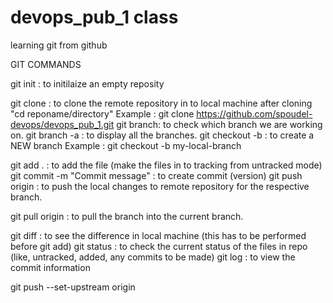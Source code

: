 # devops_pub_1 class
learning git from github


GIT COMMANDS

git init : to initilaize an empty reposity

git clone <repo url>: to clone the remote repository in to local machine
after cloning "cd reponame/directory"
Example : git clone https://github.com/spoudel-devops/devops_pub_1.git
git branch: 	to check which branch we are working on. 
git branch -a :	to display all the branches.
git checkout -b <branch name> : to create a NEW branch
Example : git checkout -b my-local-branch

git add . : to add the file (make the files in to tracking from untracked mode)
git commit -m "Commit message" : to create commit (version)
git push origin <branch name>: to push the local changes to remote repository for the respective branch.

git pull origin <branch name> : to pull the branch into the current branch.

git diff : to see the difference in local machine (this has to be performed before git add)
git status : to check the current status of the files in repo (like, untracked, added, any commits to be made)
git log : to view the commit information 

git push --set-upstream origin <branch name>
